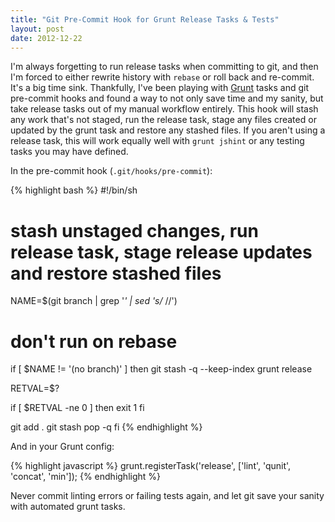```yaml
---
title: "Git Pre-Commit Hook for Grunt Release Tasks & Tests"
layout: post
date: 2012-12-22
---
```


I'm always forgetting to run release tasks when committing to git, and then I'm forced to either rewrite history with `rebase` or roll back and re-commit. It's a big time sink. Thankfully, I've been playing with [Grunt](http://gruntjs.com/) tasks and git pre-commit hooks and found a way to not only save time and my sanity, but take release tasks out of my manual workflow entirely. This hook will stash any work that's not staged, run the release task, stage any files created or updated by the grunt task and restore any stashed files. If you aren't using a release task, this will work equally well with `grunt jshint` or any testing tasks you may have defined.

In the pre-commit hook (`.git/hooks/pre-commit`):

{% highlight bash %}
#!/bin/sh
# stash unstaged changes, run release task, stage release updates and restore stashed files

NAME=$(git branch | grep '*' | sed 's/* //')

# don't run on rebase
if [ $NAME != '(no branch)' ]
then
  git stash -q --keep-index
  grunt release

  RETVAL=$?

  if [ $RETVAL -ne 0 ]
  then
    exit 1
  fi

  git add .
  git stash pop -q
fi
{% endhighlight %}

And in your Grunt config:

{% highlight javascript %}
grunt.registerTask('release', ['lint', 'qunit', 'concat', 'min']);
{% endhighlight %}

Never commit linting errors or failing tests again, and let git save your sanity with automated grunt tasks.
